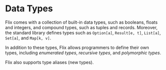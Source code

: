 # Data Types

Flix comes with a collection of built-in data types,
such as booleans, floats and integers, and
compound types, such as tuples and records.
Moreover, the standard library defines types such as
`Option[a]`, `Result[e, t]`, `List[a]`, `Set[a]`,
and `Map[k, v]`.

In addition to these types, Flix allows programmers
to define their own types, including *enumerated
types*, *recursive types*, and *polymorphic types*.

Flix also supports type aliases (new types).
